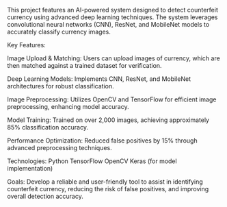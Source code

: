 This project features an AI-powered system designed to detect counterfeit currency using advanced deep learning techniques. The system leverages convolutional neural networks (CNN), ResNet, and MobileNet models to accurately classify currency images.

Key Features:

Image Upload & Matching: Users can upload images of currency, which are then matched against a trained dataset for verification.

Deep Learning Models: Implements CNN, ResNet, and MobileNet architectures for robust classification.

Image Preprocessing: Utilizes OpenCV and TensorFlow for efficient image preprocessing, enhancing model accuracy.

Model Training: Trained on over 2,000 images, achieving approximately 85% classification accuracy.

Performance Optimization: Reduced false positives by 15% through advanced preprocessing techniques.

Technologies:
Python
TensorFlow
OpenCV
Keras (for model implementation)

Goals:
Develop a reliable and user-friendly tool to assist in identifying counterfeit currency, reducing the risk of false positives, and improving overall detection accuracy.
